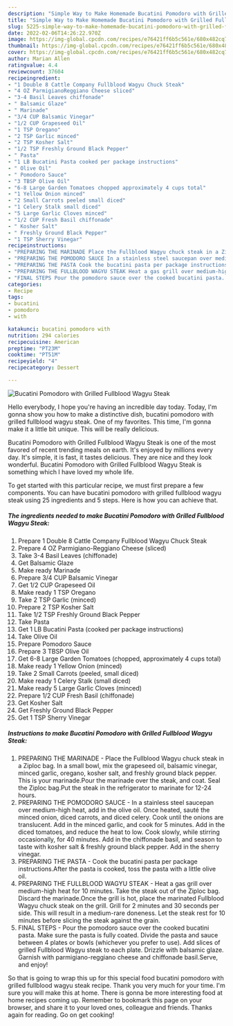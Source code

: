 ```yaml
---
description: "Simple Way to Make Homemade Bucatini Pomodoro with Grilled Fullblood Wagyu Steak"
title: "Simple Way to Make Homemade Bucatini Pomodoro with Grilled Fullblood Wagyu Steak"
slug: 5225-simple-way-to-make-homemade-bucatini-pomodoro-with-grilled-fullblood-wagyu-steak
date: 2022-02-06T14:26:22.970Z
image: https://img-global.cpcdn.com/recipes/e76421ff6b5c561e/680x482cq70/bucatini-pomodoro-with-grilled-fullblood-wagyu-steak-recipe-main-photo.jpg
thumbnail: https://img-global.cpcdn.com/recipes/e76421ff6b5c561e/680x482cq70/bucatini-pomodoro-with-grilled-fullblood-wagyu-steak-recipe-main-photo.jpg
cover: https://img-global.cpcdn.com/recipes/e76421ff6b5c561e/680x482cq70/bucatini-pomodoro-with-grilled-fullblood-wagyu-steak-recipe-main-photo.jpg
author: Marian Allen
ratingvalue: 4.4
reviewcount: 37604
recipeingredient:
- "1 Double 8 Cattle Company Fullblood Wagyu Chuck Steak"
- "4 OZ ParmigianoReggiano Cheese sliced"
- "3-4 Basil Leaves chiffonade"
- " Balsamic Glaze"
- " Marinade"
- "3/4 CUP Balsamic Vinegar"
- "1/2 CUP Grapeseed Oil"
- "1 TSP Oregano"
- "2 TSP Garlic minced"
- "2 TSP Kosher Salt"
- "1/2 TSP Freshly Ground Black Pepper"
- " Pasta"
- "1 LB Bucatini Pasta cooked per package instructions"
- " Olive Oil"
- " Pomodoro Sauce"
- "3 TBSP Olive Oil"
- "6-8 Large Garden Tomatoes chopped approximately 4 cups total"
- "1 Yellow Onion minced"
- "2 Small Carrots peeled small diced"
- "1 Celery Stalk small diced"
- "5 Large Garlic Cloves minced"
- "1/2 CUP Fresh Basil chiffonade"
- " Kosher Salt"
- " Freshly Ground Black Pepper"
- "1 TSP Sherry Vinegar"
recipeinstructions:
- "PREPARING THE MARINADE Place the Fullblood Wagyu chuck steak in a Ziploc bag. In a small bowl, mix the grapeseed oil, balsamic vinegar, minced garlic, oregano, kosher salt, and freshly ground black pepper. This is your marinade.Pour the marinade over the steak, and coat. Seal the Ziploc bag.Put the steak in the refrigerator to marinate for 12-24 hours."
- "PREPARING THE POMODORO SAUCE In a stainless steel saucepan over medium-high heat, add in the olive oil. Once heated, sauté the minced onion, diced carrots, and diced celery. Cook until the onions are translucent. Add in the minced garlic, and cook for 5 minutes. Add in the diced tomatoes, and reduce the heat to low. Cook slowly, while stirring occasionally, for 40 minutes. Add in the chiffonade basil, and season to taste with kosher salt &amp; freshly ground black pepper. Add in the sherry vinegar."
- "PREPARING THE PASTA Cook the bucatini pasta per package instructions.After the pasta is cooked, toss the pasta with a little olive oil."
- "PREPARING THE FULLBLOOD WAGYU STEAK Heat a gas grill over medium-high heat for 10 minutes. Take the steak out of the Ziploc bag. Discard the marinade.Once the grill is hot, place the marinated Fullblood Wagyu chuck steak on the grill. Grill for 2 minutes and 30 seconds per side. This will result in a medium-rare doneness. Let the steak rest for 10 minutes before slicing the steak against the grain."
- "FINAL STEPS Pour the pomodoro sauce over the cooked bucatini pasta. Make sure the pasta is fully coated. Divide the pasta and sauce between 4 plates or bowls (whichever you prefer to use). Add slices of grilled Fullblood Wagyu steak to each plate. Drizzle with balsamic glaze. Garnish with parmigiano-reggiano cheese and chiffonade basil.Serve, and enjoy!"
categories:
- Recipe
tags:
- bucatini
- pomodoro
- with

katakunci: bucatini pomodoro with 
nutrition: 294 calories
recipecuisine: American
preptime: "PT23M"
cooktime: "PT51M"
recipeyield: "4"
recipecategory: Dessert

---
```



![Bucatini Pomodoro with Grilled Fullblood Wagyu Steak](https://img-global.cpcdn.com/recipes/e76421ff6b5c561e/680x482cq70/bucatini-pomodoro-with-grilled-fullblood-wagyu-steak-recipe-main-photo.jpg)

Hello everybody, I hope you're having an incredible day today. Today, I'm gonna show you how to make a distinctive dish, bucatini pomodoro with grilled fullblood wagyu steak. One of my favorites. This time, I'm gonna make it a little bit unique. This will be really delicious.

Bucatini Pomodoro with Grilled Fullblood Wagyu Steak is one of the most favored of recent trending meals on earth. It's enjoyed by millions every day. It's simple, it is fast, it tastes delicious. They are nice and they look wonderful. Bucatini Pomodoro with Grilled Fullblood Wagyu Steak is something which I have loved my whole life.




To get started with this particular recipe, we must first prepare a few components. You can have bucatini pomodoro with grilled fullblood wagyu steak using 25 ingredients and 5 steps. Here is how you can achieve that.

<!--inarticleads1-->

##### The ingredients needed to make Bucatini Pomodoro with Grilled Fullblood Wagyu Steak:

1. Prepare 1 Double 8 Cattle Company Fullblood Wagyu Chuck Steak
1. Prepare 4 OZ Parmigiano-Reggiano Cheese (sliced)
1. Take 3-4 Basil Leaves (chiffonade)
1. Get  Balsamic Glaze
1. Make ready  Marinade
1. Prepare 3/4 CUP Balsamic Vinegar
1. Get 1/2 CUP Grapeseed Oil
1. Make ready 1 TSP Oregano
1. Take 2 TSP Garlic (minced)
1. Prepare 2 TSP Kosher Salt
1. Take 1/2 TSP Freshly Ground Black Pepper
1. Take  Pasta
1. Get 1 LB Bucatini Pasta (cooked per package instructions)
1. Take  Olive Oil
1. Prepare  Pomodoro Sauce
1. Prepare 3 TBSP Olive Oil
1. Get 6-8 Large Garden Tomatoes (chopped, approximately 4 cups total)
1. Make ready 1 Yellow Onion (minced)
1. Take 2 Small Carrots (peeled, small diced)
1. Make ready 1 Celery Stalk (small diced)
1. Make ready 5 Large Garlic Cloves (minced)
1. Prepare 1/2 CUP Fresh Basil (chiffonade)
1. Get  Kosher Salt
1. Get  Freshly Ground Black Pepper
1. Get 1 TSP Sherry Vinegar




<!--inarticleads2-->

##### Instructions to make Bucatini Pomodoro with Grilled Fullblood Wagyu Steak:

1. PREPARING THE MARINADE - Place the Fullblood Wagyu chuck steak in a Ziploc bag. In a small bowl, mix the grapeseed oil, balsamic vinegar, minced garlic, oregano, kosher salt, and freshly ground black pepper. This is your marinade.Pour the marinade over the steak, and coat. Seal the Ziploc bag.Put the steak in the refrigerator to marinate for 12-24 hours.
1. PREPARING THE POMODORO SAUCE - In a stainless steel saucepan over medium-high heat, add in the olive oil. Once heated, sauté the minced onion, diced carrots, and diced celery. Cook until the onions are translucent. Add in the minced garlic, and cook for 5 minutes. Add in the diced tomatoes, and reduce the heat to low. Cook slowly, while stirring occasionally, for 40 minutes. Add in the chiffonade basil, and season to taste with kosher salt &amp; freshly ground black pepper. Add in the sherry vinegar.
1. PREPARING THE PASTA - Cook the bucatini pasta per package instructions.After the pasta is cooked, toss the pasta with a little olive oil.
1. PREPARING THE FULLBLOOD WAGYU STEAK - Heat a gas grill over medium-high heat for 10 minutes. Take the steak out of the Ziploc bag. Discard the marinade.Once the grill is hot, place the marinated Fullblood Wagyu chuck steak on the grill. Grill for 2 minutes and 30 seconds per side. This will result in a medium-rare doneness. Let the steak rest for 10 minutes before slicing the steak against the grain.
1. FINAL STEPS - Pour the pomodoro sauce over the cooked bucatini pasta. Make sure the pasta is fully coated. Divide the pasta and sauce between 4 plates or bowls (whichever you prefer to use). Add slices of grilled Fullblood Wagyu steak to each plate. Drizzle with balsamic glaze. Garnish with parmigiano-reggiano cheese and chiffonade basil.Serve, and enjoy!




So that is going to wrap this up for this special food bucatini pomodoro with grilled fullblood wagyu steak recipe. Thank you very much for your time. I'm sure you will make this at home. There is gonna be more interesting food at home recipes coming up. Remember to bookmark this page on your browser, and share it to your loved ones, colleague and friends. Thanks again for reading. Go on get cooking!
